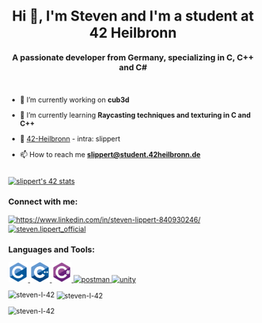 <h1 align="center">Hi 👋, I'm Steven and I'm a student at 42 Heilbronn</h1>
<h3 align="center">A passionate developer from Germany, specializing in C, C++ and C#</h3>

<br>

- 🔭 I’m currently working on **cub3d**

- 🌱 I’m currently learning **Raycasting techniques and texturing in C and C++**

- 🐥 [42-Heilbronn](https://www.42heilbronn.de/de/) - intra: slippert

- 📫 How to reach me **slippert@student.42heilbronn.de**
  
<br>
<a href="https://profile.intra.42.fr/users/slippert"><img src="https://badge.mediaplus.ma/darkblue/slippert?1337Badge=off&UM6P=off" alt="slippert's 42 stats" /></a>
<h3 align="left">Connect with me:</h3>
<p align="left">
<a href="https://www.linkedin.com/in/steven-lippert-840930246/" target="blank"><img align="center" src="https://raw.githubusercontent.com/rahuldkjain/github-profile-readme-generator/master/src/images/icons/Social/linked-in-alt.svg" alt="https://www.linkedin.com/in/steven-lippert-840930246/" height="30" width="40" /></a>
<a href="https://instagram.com/steven.lippert_official" target="blank"><img align="center" src="https://raw.githubusercontent.com/rahuldkjain/github-profile-readme-generator/master/src/images/icons/Social/instagram.svg" alt="steven.lippert_official" height="30" width="40" /></a>
</p>

<h3 align="left">Languages and Tools:</h3>
<p align="left"> <a href="https://www.cprogramming.com/" target="_blank" rel="noreferrer"> <img src="https://raw.githubusercontent.com/devicons/devicon/master/icons/c/c-original.svg" alt="c" width="40" height="40"/> </a> <a href="https://www.w3schools.com/cpp/" target="_blank" rel="noreferrer"> <img src="https://raw.githubusercontent.com/devicons/devicon/master/icons/cplusplus/cplusplus-original.svg" alt="cplusplus" width="40" height="40"/> </a> <a href="https://www.w3schools.com/cs/" target="_blank" rel="noreferrer"> <img src="https://raw.githubusercontent.com/devicons/devicon/master/icons/csharp/csharp-original.svg" alt="csharp" width="40" height="40"/> </a> <a href="https://postman.com" target="_blank" rel="noreferrer"> <img src="https://www.vectorlogo.zone/logos/getpostman/getpostman-icon.svg" alt="postman" width="40" height="40"/> </a> <a href="https://unity.com/" target="_blank" rel="noreferrer"> <img src="https://www.vectorlogo.zone/logos/unity3d/unity3d-icon.svg" alt="unity" width="40" height="40"/> </a> </p>

<p><img align="left" src="https://github-readme-stats.vercel.app/api/top-langs?username=steven-l-42&show_icons=true&locale=en&layout=compact" alt="steven-l-42" /></p>

<p>&nbsp;<img align="center" src="https://github-readme-stats.vercel.app/api?username=steven-l-42&show_icons=true&locale=en" alt="steven-l-42" /></p>

<p align="left"> <img src="https://komarev.com/ghpvc/?username=steven-l-42&label=Profile%20views&color=0e75b6&style=flat" alt="steven-l-42" /> </p>
